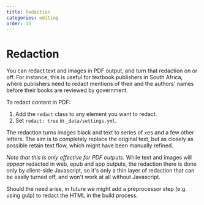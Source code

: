 ```yaml
---
title: Redaction
categories: editing
order: 15
---
```


# Redaction

You can redact text and images in PDF output, and turn that redaction on or off. For instance, this is useful for textbook publishers in South Africa, where publishers need to redact mentions of their and the authors' names before their books are reviewed by government.

To redact content in PDF:

1. Add the `redact` class to any element you want to redact.
2. Set `redact: true` in `_data/settings.yml`.

The redaction turns images black and text to series of `x`es and a few other letters. The aim is to completely replace the original text, but as closely as possible retain text flow, which might have been manually refined.

_Note that this is only effective for PDF outputs._ While text and images will _appear_ redacted in web, epub and app outputs, the redaction there is done only by client-side Javascript, so it's only a thin layer of redaction that can be easily turned off, and won't work at all without Javascript.

Should the need arise, in future we might add a preprocessor step \(e.g. using gulp\) to redact the HTML in the build process.

